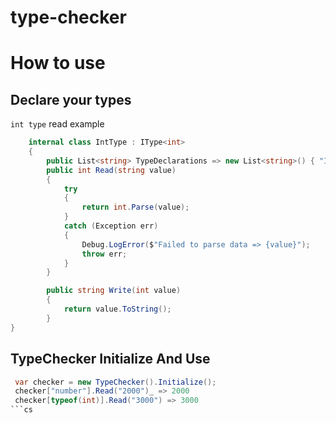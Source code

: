 # type-checker

# How to use

## Declare your types
 
`int type` read example
 
```cs  
    internal class IntType : IType<int>
    {
        public List<string> TypeDeclarations => new List<string>() { "Int", "Number", "Integer" }; 
        public int Read(string value)
        {
            try
            {
                return int.Parse(value);
            }
            catch (Exception err)
            {
                Debug.LogError($"Failed to parse data => {value}");
                throw err;
            }
        }

        public string Write(int value)
        {
            return value.ToString();
        } 
}
```

## TypeChecker Initialize And Use

```cs
 var checker = new TypeChecker().Initialize();
 checker["number"].Read("2000")_ => 2000
 checker[typeof(int)].Read("3000") => 3000
```cs
 
 
